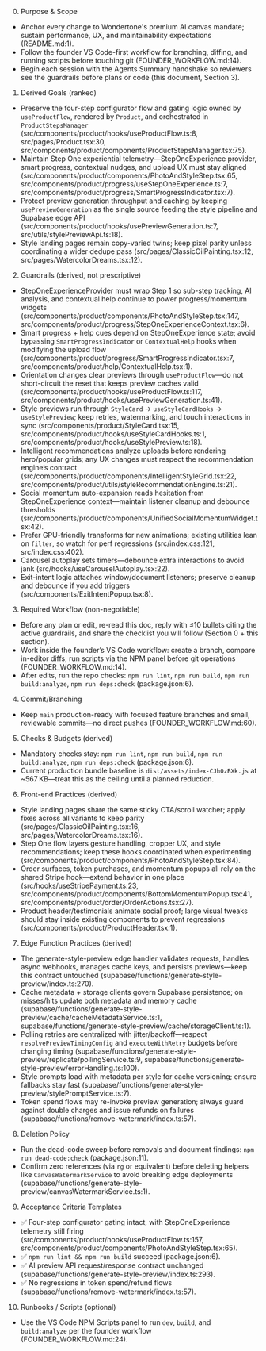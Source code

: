 0. Purpose & Scope
- Anchor every change to Wondertone's premium AI canvas mandate; sustain performance, UX, and maintainability expectations (README.md:1).
- Follow the founder VS Code-first workflow for branching, diffing, and running scripts before touching git (FOUNDER_WORKFLOW.md:14).
- Begin each session with the Agents Summary handshake so reviewers see the guardrails before plans or code (this document, Section 3).

1. Derived Goals (ranked)
- Preserve the four-step configurator flow and gating logic owned by `useProductFlow`, rendered by `Product`, and orchestrated in `ProductStepsManager` (src/components/product/hooks/useProductFlow.ts:8, src/pages/Product.tsx:30, src/components/product/components/ProductStepsManager.tsx:75).
- Maintain Step One experiential telemetry—StepOneExperience provider, smart progress, contextual nudges, and upload UX must stay aligned (src/components/product/components/PhotoAndStyleStep.tsx:65, src/components/product/progress/useStepOneExperience.ts:7, src/components/product/progress/SmartProgressIndicator.tsx:7).
- Protect preview generation throughput and caching by keeping `usePreviewGeneration` as the single source feeding the style pipeline and Supabase edge API (src/components/product/hooks/usePreviewGeneration.ts:7, src/utils/stylePreviewApi.ts:18).
- Style landing pages remain copy-varied twins; keep pixel parity unless coordinating a wider dedupe pass (src/pages/ClassicOilPainting.tsx:12, src/pages/WatercolorDreams.tsx:12).

2. Guardrails (derived, not prescriptive)
- StepOneExperienceProvider must wrap Step 1 so sub-step tracking, AI analysis, and contextual help continue to power progress/momentum widgets (src/components/product/components/PhotoAndStyleStep.tsx:147, src/components/product/progress/StepOneExperienceContext.tsx:6).
- Smart progress + help cues depend on StepOneExperience state; avoid bypassing `SmartProgressIndicator` or `ContextualHelp` hooks when modifying the upload flow (src/components/product/progress/SmartProgressIndicator.tsx:7, src/components/product/help/ContextualHelp.tsx:1).
- Orientation changes clear previews through `useProductFlow`—do not short-circuit the reset that keeps preview caches valid (src/components/product/hooks/useProductFlow.ts:117, src/components/product/hooks/usePreviewGeneration.ts:41).
- Style previews run through `StyleCard` → `useStyleCardHooks` → `useStylePreview`; keep retries, watermarking, and touch interactions in sync (src/components/product/StyleCard.tsx:15, src/components/product/hooks/useStyleCardHooks.ts:1, src/components/product/hooks/useStylePreview.ts:18).
- Intelligent recommendations analyze uploads before rendering hero/popular grids; any UX changes must respect the recommendation engine’s contract (src/components/product/components/IntelligentStyleGrid.tsx:22, src/components/product/utils/styleRecommendationEngine.ts:21).
- Social momentum auto-expansion reads hesitation from StepOneExperience context—maintain listener cleanup and debounce thresholds (src/components/product/components/UnifiedSocialMomentumWidget.tsx:42).
- Prefer GPU-friendly transforms for new animations; existing utilities lean on `filter`, so watch for perf regressions (src/index.css:121, src/index.css:402).
- Carousel autoplay sets timers—debounce extra interactions to avoid jank (src/hooks/useCarouselAutoplay.tsx:22).
- Exit-intent logic attaches window/document listeners; preserve cleanup and debounce if you add triggers (src/components/ExitIntentPopup.tsx:8).

3. Required Workflow (non-negotiable)
- Before any plan or edit, re-read this doc, reply with ≤10 bullets citing the active guardrails, and share the checklist you will follow (Section 0 + this section).
- Work inside the founder’s VS Code workflow: create a branch, compare in-editor diffs, run scripts via the NPM panel before git operations (FOUNDER_WORKFLOW.md:14).
- After edits, run the repo checks: `npm run lint`, `npm run build`, `npm run build:analyze`, `npm run deps:check` (package.json:6).

4. Commit/Branching
- Keep `main` production-ready with focused feature branches and small, reviewable commits—no direct pushes (FOUNDER_WORKFLOW.md:60).

5. Checks & Budgets (derived)
- Mandatory checks stay: `npm run lint`, `npm run build`, `npm run build:analyze`, `npm run deps:check` (package.json:6).
- Current production bundle baseline is `dist/assets/index-CJh0zBXk.js` at ~567 KB—treat this as the ceiling until a planned reduction.

6. Front-end Practices (derived)
- Style landing pages share the same sticky CTA/scroll watcher; apply fixes across all variants to keep parity (src/pages/ClassicOilPainting.tsx:16, src/pages/WatercolorDreams.tsx:16).
- Step One flow layers gesture handling, cropper UX, and style recommendations; keep these hooks coordinated when experimenting (src/components/product/components/PhotoAndStyleStep.tsx:84).
- Order surfaces, token purchases, and momentum popups all rely on the shared Stripe hook—extend behavior in one place (src/hooks/useStripePayment.ts:23, src/components/product/components/BottomMomentumPopup.tsx:41, src/components/product/order/OrderActions.tsx:27).
- Product header/testimonials animate social proof; large visual tweaks should stay inside existing components to prevent regressions (src/components/product/ProductHeader.tsx:1).

7. Edge Function Practices (derived)
- The generate-style-preview edge handler validates requests, handles async webhooks, manages cache keys, and persists previews—keep this contract untouched (supabase/functions/generate-style-preview/index.ts:270).
- Cache metadata + storage clients govern Supabase persistence; on misses/hits update both metadata and memory cache (supabase/functions/generate-style-preview/cache/cacheMetadataService.ts:1, supabase/functions/generate-style-preview/cache/storageClient.ts:1).
- Polling retries are centralized with jitter/backoff—respect `resolvePreviewTimingConfig` and `executeWithRetry` budgets before changing timing (supabase/functions/generate-style-preview/replicate/pollingService.ts:9, supabase/functions/generate-style-preview/errorHandling.ts:100).
- Style prompts load with metadata per style for cache versioning; ensure fallbacks stay fast (supabase/functions/generate-style-preview/stylePromptService.ts:7).
- Token spend flows may re-invoke preview generation; always guard against double charges and issue refunds on failures (supabase/functions/remove-watermark/index.ts:57).

8. Deletion Policy
- Run the dead-code sweep before removals and document findings: `npm run dead-code:check` (package.json:11).
- Confirm zero references (via `rg` or equivalent) before deleting helpers like `CanvasWatermarkService` to avoid breaking edge deployments (supabase/functions/generate-style-preview/canvasWatermarkService.ts:1).

9. Acceptance Criteria Templates
- ✅ Four-step configurator gating intact, with StepOneExperience telemetry still firing (src/components/product/hooks/useProductFlow.ts:157, src/components/product/components/PhotoAndStyleStep.tsx:65).
- ✅ `npm run lint && npm run build` succeed (package.json:6).
- ✅ AI preview API request/response contract unchanged (supabase/functions/generate-style-preview/index.ts:293).
- ✅ No regressions in token spend/refund flows (supabase/functions/remove-watermark/index.ts:57).

10. Runbooks / Scripts (optional)
- Use the VS Code NPM Scripts panel to run `dev`, `build`, and `build:analyze` per the founder workflow (FOUNDER_WORKFLOW.md:24).
